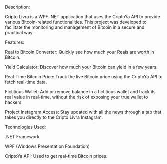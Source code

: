 Description:

Cripto Livra is a WPF .NET application that uses the CriptoYa API to provide various Bitcoin-related functionalities. This project was developed to facilitate the monitoring and management of Bitcoin in a secure and practical way.




Features:

Real to Bitcoin Converter: Quickly see how much your Reais are worth in Bitcoin.

Yield Calculator: Discover how much your Bitcoin can yield in a few years.

Real-Time Bitcoin Price: Track the live Bitcoin price using the CriptoYa API to fetch real-time data.

Fictitious Wallet: Add or remove balance in a fictitious wallet and track its real value in real-time, without the risk of exposing your true wallet to hackers.

Project Instagram Access: Stay updated with all the news through a tab that takes you directly to the Cripto Livra Instagram.




Technologies Used:

.NET Framework

WPF (Windows Presentation Foundation)

CriptoYa API: Used to get real-time Bitcoin prices.
